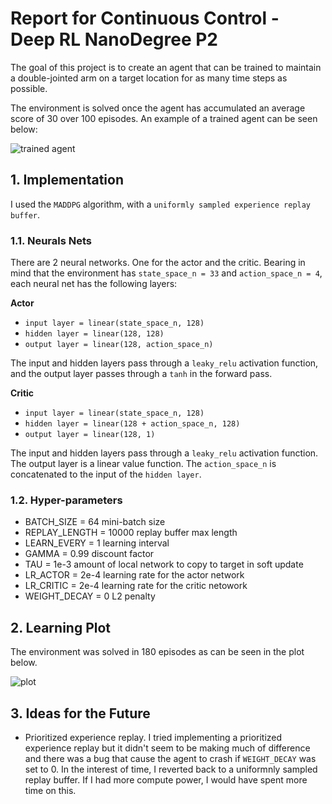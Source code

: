 # Report for Continuous Control - Deep RL NanoDegree P2

The goal of this project is to create an agent that can be trained to maintain a double-jointed arm on a target location for as many time steps as possible.

The environment is solved once the agent has accumulated an average score of 30 over 100 episodes. An example of a trained agent can be seen below:

![trained agent](./images/giphy.gif)

## 1. Implementation
I used the `MADDPG` algorithm, with a `uniformly sampled experience replay buffer`.

### 1.1. Neurals Nets
There are 2 neural  networks. One for the actor and the critic. Bearing in mind that the environment has `state_space_n = 33` and `action_space_n = 4`, each neural net has the following layers:

**Actor**
- `input layer = linear(state_space_n, 128)`
- `hidden layer = linear(128, 128)`
- `output layer = linear(128, action_space_n)`

The input and hidden layers pass through a `leaky_relu` activation function, and the output layer passes through a `tanh` in the forward pass.

**Critic**
- `input layer = linear(state_space_n, 128)`
- `hidden layer = linear(128 + action_space_n, 128)`
- `output layer = linear(128, 1)`

The input and hidden layers pass through a `leaky_relu` activation function. The output layer is a linear value function. The `action_space_n` is concatenated to the input of the `hidden layer`.

### 1.2. Hyper-parameters
- BATCH_SIZE = 64           mini-batch size
- REPLAY_LENGTH = 10000     replay buffer max length
- LEARN_EVERY = 1           learning interval
- GAMMA = 0.99              discount factor
- TAU = 1e-3                amount of local network to copy to target in soft update
- LR_ACTOR = 2e-4           learning rate for the actor network
- LR_CRITIC = 2e-4          learning rate for the critic netowork
- WEIGHT_DECAY = 0          L2 penalty

## 2. Learning Plot
The environment was solved in 180 episodes as can be seen in the plot below.

![plot](./images/plot.png)

## 3. Ideas for the Future
- Prioritized experience replay. I tried implementing a prioritized experience replay but it didn't seem to be making much of difference and there was a bug that cause the agent to crash if `WEIGHT_DECAY` was set to 0. In the interest of time, I reverted back to a uniformnly sampled replay buffer. If I had more compute power, I would have spent more time on this.
